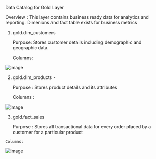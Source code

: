 Data Catalog for Gold Layer

Overview : This layer contains business ready data for analytics and reporting. Dimenions and fact table exists for business metrics

1. gold.dim_customers

   Purpose: Stores customer details including demographic and geographic data.

   Columns:



![image](https://github.com/user-attachments/assets/734b9693-a3a8-43bb-b706-5a610fbb5d18)



2. gold.dim_products -
   
   Purpose : Stores product details and its attributes
   
   Columns :


![image](https://github.com/user-attachments/assets/039d5d7b-cbc9-45eb-a544-ccac2f2999b6)


  3. gold.fact_sales

     Purpose : Stores all transactional data for every order placed by a customer for a particular product

    Columns:
 
![image](https://github.com/user-attachments/assets/9af58a04-eab1-4cd5-9032-8a095a686c03)
